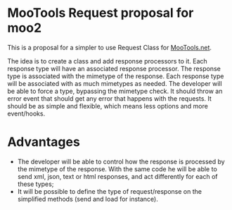 MooTools Request proposal for moo2
==================================

This is a proposal for a simpler to use Request Class for [MooTools.net](http://mootools.net "MooTools").

The idea is to create a class and add response processors to it.
Each response type will have an associated response processor.
The response type is associated with the mimetype of the response. Each response type will be associated with as much mimetypes as needed.
The developer will be able to force a type, bypassing the mimetype check.
It should throw an error event that should get any error that happens with the requests.
It should be as simple and flexible, which means less options and more event/hooks.

Advantages
==========

* The developer will be able to control how the response is processed by the mimetype of the response. With the same code he will be able to send xml, json, text or html responses, and act differently for each of these types;
* It will be possible to define the type of request/response on the simplified methods (send and load for instance).
